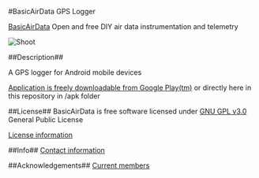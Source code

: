 #BasicAirData GPS Logger

[BasicAirData](http://www.basicairdata.eu) Open and free DIY air data instrumentation and telemetry 

![Shoot](https://cloud.githubusercontent.com/assets/7497614/7475969/ffdbda0c-f34a-11e4-9456-9863c58156eb.png)

##Description##

A GPS logger for Android mobile devices

[Application is freely downloadable from Google Play(tm)](https://play.google.com/store/apps/details?id=eu.basicairdata.graziano.gpslogger&hl=en) or directly here in this repository in /apk folder

##License##
BasicAirData is free software licensed under [GNU GPL v3.0](http://www.gnu.org/licenses/gpl-3.0.txt) General Public License

[License information](http://www.basicairdata.eu/copyright.html)

##Info##
[Contact information](http://www.basicairdata.eu/social.html)

##Acknowledgements##
[Current members](http://www.basicairdata.eu/about.html)
